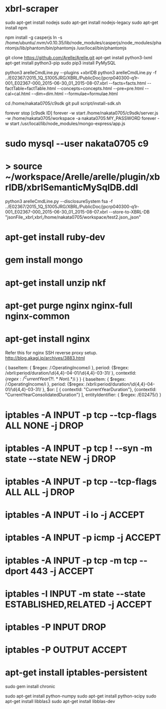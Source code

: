 # xbrl-scraper

sudo apt-get install nodejs
sudo apt-get install nodejs-legacy
sudo apt-get install npm

npm install -g casperjs
ln -s /home/ubuntu/.nvm/v0.10.35/lib/node_modules/casperjs/node_modules/phantomjs/lib/phantom/bin/phantomjs /usr/local/bin/phantomjs

git clone https://github.com/Arelle/Arelle.git
apt-get install python3-lxml
apt-get install python3-pip
sudo pip3 install PyMySQL

python3 arelleCmdLine.py --plugins +xbrlDB
python3 arelleCmdLine.py -f ../E02367/2015_1Q_S1005JRG/XBRL/PublicDoc/jpcrp040300-q1r-001_E02367-000_2015-06-30_01_2015-08-07.xbrl --facts=facts.html --factTable=factTable.html --concepts=concepts.html --pre=pre.html --cal=cal.html --dim=dim.html --formulae=formulae.html

cd /home/nakata0705/c9sdk
git pull
script/install-sdk.sh

forever stop [c9sdk ID]
forever -w start /home/nakata0705/c9sdk/server.js -w /home/nakata0705/workspace -a nakata0705:MY_PASSWORD
forever -w start /usr/local/lib/node_modules/mongo-express/app.js

# sudo mysql --user nakata0705 c9
# > source ~/workspace/Arelle/arelle/plugin/xbrlDB/xbrlSemanticMySqlDB.ddl

python3 arelleCmdLine.py  --disclosureSystem fsa -f ../E02367/2015_1Q_S1005JRG/XBRL/PublicDoc/jpcrp040300-q1r-001_E02367-000_2015-06-30_01_2015-08-07.xbrl --store-to-XBRL-DB "jsonFile,,xbrl,xbrl,/home/nakata0705/workspace/test2.json,,json"

# apt-get install ruby-dev
# gem install mongo

# apt-get install unzip nkf

# apt-get purge nginx nginx-full nginx-common
# apt-get install nginx
Refer this for nginx SSH reverse proxy setup. http://blog.akagi.jp/archives/3883.html

{ baseItem: { $regex: /\:OperatingIncome/i }, period: {$regex: /xbrli:period\/duration\/\d{4,4}-04-01\/\d{4,4}-03-31/ }, contextId: {$regex: /^CurrentYear(?!.*Non).*$/i } }
{ baseItem: { $regex: /\:OperatingIncome/i }, period: {$regex: /xbrli:period\/duration\/\d{4,4}-04-01\/\d{4,4}-03-31/ }, $or: [ { contextId: "CurrentYearDuration"}, {contextId: "CurrentYearConsolidatedDuration"} ], entityIdentifier: { $regex: /E02475/} }


# iptables -A INPUT -p tcp --tcp-flags ALL NONE -j DROP 
# iptables -A INPUT -p tcp ! --syn -m state --state NEW -j DROP 
# iptables -A INPUT -p tcp --tcp-flags ALL ALL -j DROP
# iptables -A INPUT -i lo -j ACCEPT 
# iptables -A INPUT -p icmp -j ACCEPT
# iptables -A INPUT -p tcp -m tcp --dport 443 -j ACCEPT
# iptables -I INPUT -m state --state ESTABLISHED,RELATED -j ACCEPT
# iptables -P INPUT DROP 
# iptables -P OUTPUT ACCEPT
# apt-get install iptables-persistent

sudo gem install chronic

sudo apt-get install python-numpy
sudo apt-get install python-scipy
sudo apt-get install libblas3
sudo apt-get install libblas-dev

